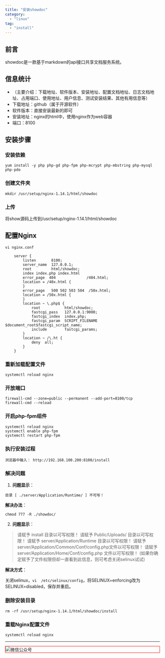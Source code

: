 ```yaml
---
title: "安装showdoc"
category:
  - "linux"
tag:
  - "install"
---
```



## 前言

showdoc是一款基于markdown的api接口共享文档服务系统。

## 信息统计

- （主要介绍：下载地址、软件版本、安装地址、配置文档地址、日志文档地址、占用端口、使用地址、用户信息、测试安装结果、其他有用信息等）
- 下载地址：github（属于开源软件）
- 软件版本：直接安装最新的即可
- 安装地址：nginx的html中，使用nginx作为web容器
- 端口：8100

## 安装步骤

### 安装依赖

```
yum install -y php php-gd php-fpm php-mcrypt php-mbstring php-mysql php-pdo
```

### 创建文件夹

```
mkdir /usr/setup/nginx-1.14.1/html/showdoc
```

### 上传

将show源码上传到/usr/setup/nginx-1.14.1/html/showdoc

## 配置Nginx

```
vi nginx.conf

    server {
        listen       8100;
        server_name  127.0.0.1;
        root         html/showdoc;
        index index.php index.html
        error_page  404              /404.html;
        location = /40x.html {
        }
        error_page   500 502 503 504  /50x.html;
        location = /50x.html {
        }
        location ~ \.php$ {
            root           html/showdoc;
            fastcgi_pass   127.0.0.1:9000;
            fastcgi_index  index.php;
            fastcgi_param  SCRIPT_FILENAME      $document_root$fastcgi_script_name;
            include        fastcgi_params;
        }
        location ~ /\.ht {
            deny  all;
        }
    }
```

### 重新加载配置文件

```
systemctl reload nginx
```

### 开放端口

```
firewall-cmd --zone=public --permanent --add-port=8100/tcp
firewall-cmd --reload
```

### 开启php-fpm组件

```
systemctl reload nginx
systemctl enable php-fpm
systemctl restart php-fpm
```

### 执行安装过程

```
浏览器中输入： http://192.168.100.200:8100/install
```

### 解决问题

1. **问题显示**：

`目录 [ ./server/Application/Runtime/ ] 不可写！`

**解决办法**：

`chmod 777 -R ./showdoc/`

2. **问题显示**：

> 请赋予 install 目录以可写权限！ 请赋予 Public/Uploads/ 目录以可写权限！ 请赋予
> server/Application/Runtime 目录以可写权限！ 请赋予
> server/Application/Common/Conf/config.php文件以可写权限！ 请赋予
> server/Application/Home/Conf/config.php 文件以可写权限！
> (如果你确定赋予了文件权限但却一直看到此信息，则可考虑关闭selinux试试)

**解决方式**：

关闭selinux，`vi  /etc/selinux/config`，将SELINUX=enforcing改为SELINUX=disabled，保存并重启。

### 删除安装目录

```
rm -rf /usr/setup/nginx-1.14.1/html/showdoc/install
```

### 重载Nginx配置文件

```
systemctl reload nginx
```
---

<img style="border:1px red solid; display:block; margin:0 auto;" :src="$withBase('/qrcode.jpg')" alt="微信公众号" />

